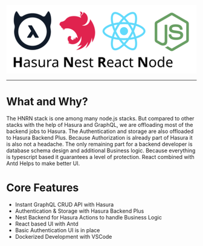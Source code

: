 <p style="text-align: center">
<img src="https://raw.githubusercontent.com/adevofficial/hnrn-stack/main/assets/logo.svg" alt="HNRN Logo" />
</p>
<hr />

<h1>What and Why?</h1>
<p>
The HNRN stack is one among many node.js stacks. But compared to other
stacks with the help of Hasura and GraphQL, we are offloading most of the
backend jobs to Hasura. The Authentication and storage are also offloaded
to Hasura Backend Plus. Because Authorization is already part of Hasura it
is also not a headache. The only remaining part for a backend developer is
database schema design and additional Business logic. Because everything
is typescript based it guarantees a level of protection. React combined
with Antd Helps to make better UI.
</p>

<h1>Core Features</h1>
<ul>
<li>Instant GraphQL CRUD API with Hasura</li>
<li>Authentication & Storage with Hasura Backend Plus</li>
<li>Nest Backend for Hasura Actions to handle Business Logic</li>
<li>React based UI with Antd</li>
<li>Basic Authentication UI is in place</li>
<li>Dockerized Development with VSCode</li>
</ul>
